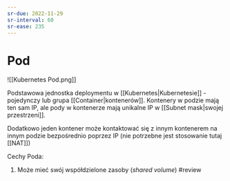 ```yaml
---
sr-due: 2022-11-29
sr-interval: 60
sr-ease: 235
---
```


# Pod

![[Kubernetes Pod.png]]

Podstawowa jednostka deploymentu w [[Kubernetes|Kubernetesie]] - pojedynczy lub grupa [[Container|kontenerów]].
Kontenery w podzie mają ten sam IP, ale pody w kontenerze mają unikalne IP w [[Subnet mask|swojej przestrzeni]].

Dodatkowo jeden kontener może kontaktować się z innym kontenerem na innym podzie bezpośrednio poprzez IP (nie potrzebne jest stosowanie tutaj [[NAT]])

Cechy Poda:
1. Może mieć swój współdzielone zasoby (*shared volume*)
#review